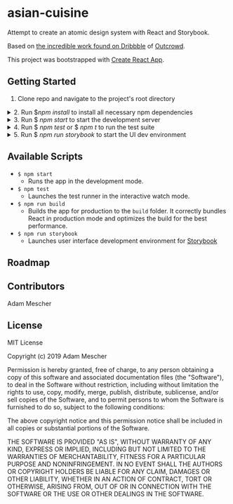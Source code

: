# asian-cuisine

Attempt to create an atomic design system with React and Storybook.

Based on [the incredible work found on Dribbble](https://dribbble.com/shots/6840107-Landing-page-Asian-Cuisine) of [Outcrowd](https://outcrowd.io).

This project was bootstrapped with [Create React App](https://github.com/facebook/create-react-app).

## Getting Started

1. Clone repo and navigate to the project's root directory
<details>
   <summary>2. Run $<em>npm install</em> to install all necessary npm dependencies</summary>
   <a href="https://asciinema.org/a/268503">
      <img src="https://asciinema.org/a/268503.svg" height="300px"/>
   </a>
</details>
<details>
   <summary>3. Run $ <em>npm start</em> to start the development server</summary>
   <a href="https://asciinema.org/a/268503">
      <img src="" height="300px"/>
   </a>
</details>
<details>
   <summary>4. Run $ <em>npm test</em> or $ <em>npm t</em> to run the test suite</summary>
   <a href="https://asciinema.org/a/268503">
      <img src="" height="300px"/>
   </a>
</details>
<details>
   <summary>5. Run $ <em>npm run storybook</em> to start the UI dev environment</summary>
   <a href="">
      <img src="" height="300px"/>
   </a>
</details>

## Available Scripts

* `$ npm start`
    * Runs the app in the development mode.
* `$ npm test`
    * Launches the test runner in the interactive watch mode.
* `$ npm run build`
    * Builds the app for production to the `build` folder. It correctly bundles React in production mode and optimizes the build for the best performance.
*  `$ npm run storybook`
    * Launches user interface development environment for [Storybook](https://storybook.js.org/)

## Roadmap

## Contributors

Adam Mescher

## License

MIT License

Copyright (c) 2019 Adam Mescher

Permission is hereby granted, free of charge, to any person obtaining a copy
of this software and associated documentation files (the "Software"), to deal
in the Software without restriction, including without limitation the rights
to use, copy, modify, merge, publish, distribute, sublicense, and/or sell
copies of the Software, and to permit persons to whom the Software is
furnished to do so, subject to the following conditions:

The above copyright notice and this permission notice shall be included in all
copies or substantial portions of the Software.

THE SOFTWARE IS PROVIDED "AS IS", WITHOUT WARRANTY OF ANY KIND, EXPRESS OR
IMPLIED, INCLUDING BUT NOT LIMITED TO THE WARRANTIES OF MERCHANTABILITY,
FITNESS FOR A PARTICULAR PURPOSE AND NONINFRINGEMENT. IN NO EVENT SHALL THE
AUTHORS OR COPYRIGHT HOLDERS BE LIABLE FOR ANY CLAIM, DAMAGES OR OTHER
LIABILITY, WHETHER IN AN ACTION OF CONTRACT, TORT OR OTHERWISE, ARISING FROM,
OUT OF OR IN CONNECTION WITH THE SOFTWARE OR THE USE OR OTHER DEALINGS IN THE
SOFTWARE.
